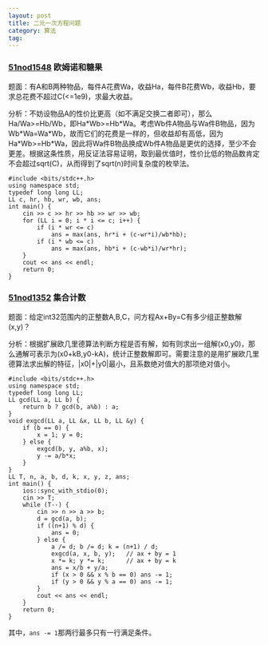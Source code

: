 ```yaml
---
layout: post
title: 二元一次方程问题
category: 算法
tag:
---
```


### [51nod1548](http://www.51nod.com/onlineJudge/questionCode.html#!problemId=1548) 欧姆诺和糖果

题面：有A和B两种物品，每件A花费Wa，收益Ha，每件B花费Wb，收益Hb，要求总花费不超过C(<=1e9)，求最大收益。

分析：不妨设物品A的性价比更高（如不满足交换二者即可），那么Ha/Wa>=Hb/Wb，即Ha\*Wb>=Hb\*Wa。考虑Wb件A物品与Wa件B物品，因为Wb\*Wa=Wa\*Wb，故而它们的花费是一样的，但收益却有高低，因为Ha\*Wb>=Hb\*Wa，因此将Wa件B物品换成Wb件A物品是更优的选择，至少不会更差。根据这条性质，用反证法容易证明，取到最优值时，性价比低的物品数肯定不会超过sqrt(C)，从而得到了sqrt(n)时间复杂度的枚举法。

```
#include <bits/stdc++.h>
using namespace std;
typedef long long LL;
LL c, hr, hb, wr, wb, ans;
int main() {
    cin >> c >> hr >> hb >> wr >> wb;
    for (LL i = 0; i * i <= c; i++) {
        if (i * wr <= c)
            ans = max(ans, hr*i + (c-wr*i)/wb*hb);
        if (i * wb <= c)
            ans = max(ans, hb*i + (c-wb*i)/wr*hr);
    }
    cout << ans << endl;
    return 0;
}
```

### [51nod1352](http://www.51nod.com/onlineJudge/questionCode.html#!problemId=1352) 集合计数

题面：给定int32范围内的正整数A,B,C，问方程Ax+By=C有多少组正整数解(x,y)？

分析：根据扩展欧几里德算法判断方程是否有解，如有则求出一组解(x0,y0)，那么通解可表示为(x0+kB,y0-kA)，统计正整数解即可。需要注意的是用扩展欧几里德算法求出解的特征，\|x0\|+\|y0\|最小，且系数绝对值大的那项绝对值小。

```
#include <bits/stdc++.h>
using namespace std;
typedef long long LL;
LL gcd(LL a, LL b) {
    return b ? gcd(b, a%b) : a;
}
void exgcd(LL a, LL &x, LL b, LL &y) {
    if (b == 0) {
        x = 1; y = 0;
    } else {
        exgcd(b, y, a%b, x);
        y -= a/b*x;
    }
}
LL T, n, a, b, d, k, x, y, z, ans;
int main() {
    ios::sync_with_stdio(0);
    cin >> T;
    while (T--) {
        cin >> n >> a >> b;
        d = gcd(a, b);
        if ((n+1) % d) {
            ans = 0;
        } else {
            a /= d; b /= d; k = (n+1) / d;
            exgcd(a, x, b, y);   // ax + by = 1
            x *= k; y *= k;      // ax + by = k
            ans = x/b + y/a;
            if (x > 0 && x % b == 0) ans -= 1;
            if (y > 0 && y % a == 0) ans -= 1;
        }
        cout << ans << endl;
    }
    return 0;
}
```

其中，`ans -= 1`那两行最多只有一行满足条件。
